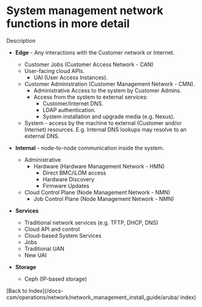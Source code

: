 # System management network functions in more detail

Description

* **Edge** - Any interactions with the Customer network or Internet.
	* Customer Jobs (Customer Access Network - CAN)
	* User-facing cloud APIs.
		* UAI (User Access Instances).
	* Customer Administration (Customer Management Network - CMN).
		* Administrative Access to the system by Customer Admins.
		* Access from the system to external services:
			* Customer/Internet DNS.
			* LDAP authentication.
			* System installation and upgrade media (e.g. Nexus).
	* System - access by the machine to external (Customer and/or Internet) resources. E.g. Internal DNS lookups may resolve to an external DNS.
	
* **Internal** - node-to-node communication inside the system.
	* Administrative
		* Hardware (Hardware Management Network - HMN)
			* Direct BMC/iLOM access
			* Hardware Discovery
			* Firmware Updates
	* Cloud Control Plane (Node Management Network - NMN)
		* Job Control Plane (Node Management Network - NMN)
* **Services**
	* Traditional network services (e.g. TFTP, DHCP, DNS)
	* Cloud API and control
	* 	Cloud-based System Services
	* Jobs
	* Traditional UAN
	* New UAI
* **Storage**
	* Ceph (IP-based storage)


[Back to Index](/docs-csm/operations/network/network_management_install_guide/aruba/
index)